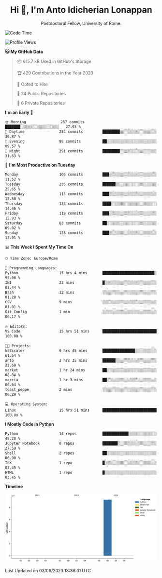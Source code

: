 
<h1 align="center">Hi 👋, I'm Anto Idicherian Lonappan</h1>
<p align="center">Postdoctoral Fellow, University of Rome. </p>


<!--START_SECTION:waka-->
![Code Time](http://img.shields.io/badge/Code%20Time-339%20hrs%2045%20mins-blue)

![Profile Views](http://img.shields.io/badge/Profile%20Views-1-blue)

**🐱 My GitHub Data** 

> 📦 615.7 kB Used in GitHub's Storage 
 > 
> 🏆 429 Contributions in the Year 2023
 > 
> 💼 Opted to Hire
 > 
> 📜 24 Public Repositories 
 > 
> 🔑 6 Private Repositories 
 > 
**I'm an Early 🐤** 

```text
🌞 Morning                257 commits         ███████░░░░░░░░░░░░░░░░░░   27.93 % 
🌆 Daytime                284 commits         ████████░░░░░░░░░░░░░░░░░   30.87 % 
🌃 Evening                88 commits          ██░░░░░░░░░░░░░░░░░░░░░░░   09.57 % 
🌙 Night                  291 commits         ████████░░░░░░░░░░░░░░░░░   31.63 % 
```
📅 **I'm Most Productive on Tuesday** 

```text
Monday                   106 commits         ███░░░░░░░░░░░░░░░░░░░░░░   11.52 % 
Tuesday                  236 commits         ██████░░░░░░░░░░░░░░░░░░░   25.65 % 
Wednesday                115 commits         ███░░░░░░░░░░░░░░░░░░░░░░   12.50 % 
Thursday                 133 commits         ████░░░░░░░░░░░░░░░░░░░░░   14.46 % 
Friday                   119 commits         ███░░░░░░░░░░░░░░░░░░░░░░   12.93 % 
Saturday                 83 commits          ██░░░░░░░░░░░░░░░░░░░░░░░   09.02 % 
Sunday                   128 commits         ███░░░░░░░░░░░░░░░░░░░░░░   13.91 % 
```


📊 **This Week I Spent My Time On** 

```text
🕑︎ Time Zone: Europe/Rome

💬 Programming Languages: 
Python                   15 hrs 4 mins       ████████████████████████░   95.06 % 
INI                      23 mins             █░░░░░░░░░░░░░░░░░░░░░░░░   02.44 % 
Bash                     12 mins             ░░░░░░░░░░░░░░░░░░░░░░░░░   01.28 % 
CSV                      9 mins              ░░░░░░░░░░░░░░░░░░░░░░░░░   01.01 % 
Git Config               1 min               ░░░░░░░░░░░░░░░░░░░░░░░░░   00.17 % 

🔥 Editors: 
VS Code                  15 hrs 51 mins      █████████████████████████   100.00 % 

🐱‍💻 Projects: 
kSZscaler                9 hrs 45 mins       ███████████████░░░░░░░░░░   61.54 % 
anto                     3 hrs 35 mins       ██████░░░░░░░░░░░░░░░░░░░   22.69 % 
market                   1 hr 24 mins        ██░░░░░░░░░░░░░░░░░░░░░░░   08.84 % 
marcia                   1 hr 3 mins         ██░░░░░░░░░░░░░░░░░░░░░░░   06.64 % 
toast_peppe              2 mins              ░░░░░░░░░░░░░░░░░░░░░░░░░   00.29 % 

💻 Operating System: 
Linux                    15 hrs 51 mins      █████████████████████████   100.00 % 
```

**I Mostly Code in Python** 

```text
Python                   14 repos            ████████████░░░░░░░░░░░░░   48.28 % 
Jupyter Notebook         8 repos             ███████░░░░░░░░░░░░░░░░░░   27.59 % 
Shell                    2 repos             ██░░░░░░░░░░░░░░░░░░░░░░░   06.90 % 
TeX                      1 repo              █░░░░░░░░░░░░░░░░░░░░░░░░   03.45 % 
HTML                     1 repo              █░░░░░░░░░░░░░░░░░░░░░░░░   03.45 % 
```



**Timeline**

![Lines of Code chart](https://raw.githubusercontent.com/antolonappan/antolonappan/main/assets/bar_graph.png)


 Last Updated on 03/06/2023 18:36:01 UTC
<!--END_SECTION:waka-->
